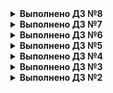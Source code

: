 <details>
<summary><b>Выполнено ДЗ №8</b></summary>

 - [X] Основное ДЗ
 - [X] Задания со *

## В процессе сделано:
 - Задание по CRD: выставленны все поля как обязательные
 - MySQL контроллер: Поправлены темплейты, а также добавлено удаление PV котое не удалялось хотя и есть в зависимостях. Самописный
   Вопрос: почему объект создался, хотя мы создали CR, до того, как запустили контроллер?
   Согласно документации https://kopf.readthedocs.io/en/latest/walkthrough/starting/ это нрмальное поведение, и скорее всего при запуске оператора kopf смотрит events.events.k8s.io и от туда выберает нужные события.
 - Деплой оператора: из образа docker.io/vii98/mysql-operator:latest
 - Проверки ручные прошли
 - Задание со звездой 1: В конце функции ставится:
   ```python
      return {'message': f"mysql-instance created {r_result} restore-job"}
   ```
   который и отображается в статусе
   `r_result` берется в зависимости от успешности выполнения:
   ```python
   api.create_namespaced_job('default', restore_job)
   ```
 - Задание со звездой 2: выполнено
   Работает:
   ```bash
   [vii@localhost deploy]$ export MYSQLPOD=$(kubectl get pods -l app=mysql-instance -o jsonpath="{.items[*].metadata.name}")
   [vii@localhost deploy]$ kubectl exec -it $MYSQLPOD -- mysql -potuspassword -e "select * from test;" otus-database
   mysql: [Warning] Using a password on the command line interface can be insecure.
   +----+-------------+
   | id | name        |
   +----+-------------+
   |  1 | some data   |
   |  2 | some data-2 |
   +----+-------------+
   [vii@localhost deploy]$ kubectl patch mysqls.otus.homework mysql-instance --patch "$(echo -e 'spec:\n  password: otuspassword1')" --type=merge
   mysql.otus.homework/mysql-instance patched
   [vii@localhost deploy]$ kubectl exec -it $MYSQLPOD -- mysql -potuspassword -e "select * from test;" otus-database
   mysql: [Warning] Using a password on the command line interface can be insecure.
   ERROR 1045 (28000): Access denied for user 'root'@'localhost' (using password: YES)
   command terminated with exit code 1
   [vii@localhost deploy]$ kubectl exec -it $MYSQLPOD -- mysql -potuspassword1 -e "select * from test;" otus-database
   mysql: [Warning] Using a password on the command line interface can be insecure.
   +----+-------------+
   | id | name        |
   +----+-------------+
   |  1 | some data   |
   |  2 | some data-2 |
   +----+-------------+
   ```
```python
@kopf.on.update('mysqls', field='spec.password') #Подписываемся на события из mysqls с изменением в поле spec.password
def update_pass(spec, name, old, new, status, namespace, logger, **kwargs):
    api_instance = kubernetes.client.api.core_v1_api.CoreV1Api()
    result = api_instance.list_namespaced_pod(namespace, label_selector="app="+name, watch=False) #Ищем нужный под
    exec_command = [
            '/bin/sh',
            '-c',
            f"mysql -u root -p{ old } -e \"update user set authentication_string=password(\'{new}\') where user='root';FLUSH PRIVILEGES;\" mysql"] #Формируем команду которая сменит пароль
    if len(result.items) == 1: #На всякий случай проверяем что под нашелся и он один
        if result.items[0].status.phase == 'Running': #На всякий случай проверяем что он в статусе Running
            resp = kubernetes.stream.stream(api_instance.connect_get_namespaced_pod_exec,  result.items[0].metadata.name,  namespace,  command=exec_command,  stderr=True, stdin=True, stdout=True, tty=False) #Меняем пароль
            print(f"{resp}") #Для дебага :)
```

## PR checklist:
 - [X] Выставлен label с темой домашнего задания
</details>


<details>
<summary><b>Выполнено ДЗ №7</b></summary>

 - [X] Основное ДЗ
 - [X] Задания со * но не все

## В процессе сделано:
 - Установлен nginx-ingress
 - Установлен cert-manager в лабе указан 0.16.1 но он не актуален т.к. происходит генерация сертификата подписанного устаревшим корневым сертификатом. Установлена паследняя версия
 - cert-manager Самостоятельное задание: Создан ClusterIssuer
 - chartmuseum установлен сертификат валидный
 - chartmuseum | Задание со зведой - частично выполнено в harbor
 - harbor установлена последняя версия т.к. та что в задании не запускается, скачан оригинальный values.yaml и прописынны нужные значения. Сертификат выдался валидный.
 - Используем helmfile | Задание со звездой: выполнено
 - Создаем свой helm chart: создан микросервис frontend, шаблонизирован, и добавлен в зависимость к hipster-shop.
 - Создаем свой helm chart | Задание со звездой: вынесен как микросервис Redis и зависимость реализованна через requirements.yaml, работаспособность сохранена
 - Проверка: т.к. поднят harbor у нас, туда были поменщены репы и возможность установки появилась
 - Kubecfg: вынесены сервисы paymentservice и shippingservice. При добавлении libsonnet из домашнего задания не работло т.к. у деплоймента apiVersion указывалось apps/v1beta2, а это уже не работает.
   Поледняя версия тоже не работала. Т.о. была скачана старая версия libsonnet и поправлена локально.
 - Задание со звездой по другим решение на основе jsonnet, не выполнено.
 - Kustomize выполнено

## PR checklist:
 - [X] Выставлен label с темой домашнего задания
</details>

<details>
<summary><b>Выполнено ДЗ №6</b></summary>

 - [X] Основное ДЗ
 - [X] Задания со *

## В процессе сделано:
 - Скопироаны и препенены фаилы minio-statefulset.yaml и minio-headless-service.yaml
 - Создан фаил секретов minio-secrets.yaml и переделан statefulSet на использование секретов.

## Как запустить проект:
 - Применить манифесты kubectl apply -f *.yaml

## Как проверить работоспособность:
 - mc *

## PR checklist:
 - [X] Выставлен label с темой домашнего задания
 - [X] Выставлена метка Review Required
</details>

<details>
<summary><b>Выполнено ДЗ №5</b></summary>

 - [X] Основное ДЗ
 - [X] Задания со *

## В процессе сделано:
 - Добавление проверок Pod - выполнено
   Вопрос для самопроверки: по идее мы имеем дело с микросервисами, и у нас один основной процесс если он не работает то не будет работать все, но у нас может быть бекенд (2 сервиса в одном контейнере) который работает с фронтендом например по unix.socket...
 - Создание объекта Deployment - выполено
   Сомастоятельная работа по Deployment - выполено
 - Добавление сервисов в кластер ( ClusterIP ) - выполнено
 - Включение режима балансировки IPVS - выполнено
 - Установка MetalLB в Layer2-режиме - выполнено
 - Добавление сервиса LoadBalancer - выполнено
 - Установка Ingress-контроллера и прокси ingress-nginx - выполнено
 - Создание правил Ingress - выполнено

## Как запустить проект:
 - Применить манифесты kubectl apply -f *.yaml

## Как проверить работоспособность:
 - curl
 - Веббраузер

## PR checklist:
 - [X] Выставлен label с темой домашнего задания
</details>

<details>
<summary><b>Выполнено ДЗ №4</b></summary>

 - [X] Основное ДЗ

## В процессе сделано:
 - Пункт 1: Созданы и применены манифест файлы для задачи 1;
 - Пункт 2: Созданы и применены манифест файлы для задачи 2;
 - Пункт 3: Созданы и применены манифест файлы для задачи 3;

## Как запустить проект:
 - Применить манифесты kubectl apply -f *.yaml

## Как проверить работоспособность:
 - kubectl get ns
 - kubectl get pods
 - kubectl get sa [-n NameSpace]
 - kubectl describe sa USER
 - kubectl get clusterrole [-n NameSpace]
 - kubectl get role [-n NameSpace]
 - kubectl get clusterrolebindings [-n NameSpace]
 - kubectl get rolebindings [-n NameSpace]
 - kubectl auth can-i VERB pods -A --as system:serviceaccount:default:USER

## PR checklist:
 - [X] Выставлен label с темой домашнего задания
</details>

<details>
<summary><b>Выполнено ДЗ №3</b></summary>

 - [X] Основное ДЗ
 - [X] Задания со *

## В процессе сделано:
 - Пункт 1:
    - Уcтановлен kind
    - Из манифест файла kind-config.yaml развернут кластер
    - Создан манифест файл frontend-replicaset.yaml и проведено тестирование
    - Cоздан манифест файл paymentservice-replicaset.yaml
    - Cоздан манифест файл paymentservice-deployment.yaml и развернут Deployment
    - Проведено обновление образов и пересоздание Pods
    - Проведен откат к передыдущей версии образа.
    - Создан манифес frontend-deployment.yaml и проведено тестирование readinessProde.
  Type     Reason     Age               From               Message
  ----     ------     ----              ----               -------
  Normal   Started    65s               kubelet            Started container server
  Warning  Unhealthy  7s (x5 over 47s)  kubelet            Readiness probe failed: HTTP probe failed with statuscode: 404	

    Контролер ReplicaSet отслеживает только изменеия в ключе replicas и соответсвие запущеных pods и не следит за остальными 
изменениями в манифест файле. Для отслеживания именений замены имиджа, необходимо использовать Deployment.

 - Дополнительное задание 1:
    - Созданы манифест фаqлы: paymentservice-deployment-bg.yaml и paymentservice-deployment-reverse.yaml
    - Протестированы стратегии обновления Deployment: blue-green и Reverse Rolling Update

 - Дополнительное задание 2:
    - Сгенерирован frontend-pod-healthy.yaml
    - После исправления файла frontend-pod-healthy.yaml запущенный pod в статусе Running

 - Дополнительное задание 3:
    - Для деплоя на master nodes необходимо добавить в манифест файл node-exporter-daemonset.yaml
    ключ tolerations и соответствующие параметры.
```	
    tolerations:
      - key: node-role.kubernetes.io/master
        operator: Exists
        effect: NoSchedule	
```

## Как запустить проект:
 - Создать кластер kind create cluster --config kind-config.yaml
 - Создать Pods командой kubectl apply -f *.yaml

## Как проверить работоспособность:
 - Настроить форвардинг портов для pod коммандой: kubectl port-forward --address 0.0.0.0 kubectl port-forward node-exporter-* 9100:9100
 - Выполнить запрос curl localhost:9100/metrics

## PR checklist:
 - [X] Выставлен label с темой домашнего задания
</details>

<details>
<summary><b>Выполнено ДЗ №2</b></summary>

 - [X] Основное ДЗ
 - [X] Задание со *

## В процессе сделано:

 - Пункт 1:
    - Уcтановлен kubectl
    - Установлен minikube
    - Cоздан Dockerfile, в котором описан образ web сервера на nginx
    - Cобран докер образ и размещен в Container Registry Docker Hub
    - Создан манифест файл web-pod.yaml

 - Пункт 2:
    - Собран и загружен образ Hipster Shop
    - Сгенерирован frontend-pod-healthy.yaml
    - После исправления файла frontend-pod-healthy.yaml запущенный pod в статусе Running	

## Как запустить проект:
 - Создать манифест файл web-pod.yaml
 - Создать pod командой kubectl apply -f web-pod.yaml

## Как проверить работоспособность:
 - Настроить форвардинг портов для pod коммандой: kubectl port-forward --address 0.0.0.0 pod/web 8000:8000
 - Перейти по ссылке http://localhost:8000/index.html

## PR checklist:
 - [X] Выставлен label с темой домашнего задания
</details>
